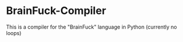 # BrainFuck-Compiler
This is a compiler for the "BrainFuck" language in Python (currently no loops)
